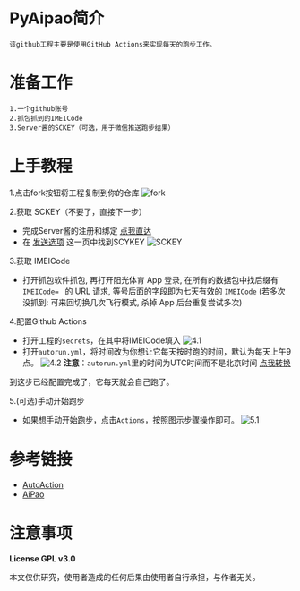 # PyAipao简介
    该github工程主要是使用GitHub Actions来实现每天的跑步工作。
# 准备工作
    1.一个github账号
    2.抓包抓到的IMEICode
    3.Server酱的SCKEY（可选，用于微信推送跑步结果）
#  上手教程
1.点击fork按钮将工程复制到你的仓库 
![fork](https://tva1.sinaimg.cn/large/0062ozFkgy1gkuqaddg5aj31hc03vglw.jpg)

2.获取 SCKEY（不要了，直接下一步）
- 完成Server酱的注册和绑定 [点我直达](http://sc.ftqq.com)
- 在 [发送选项](http://sc.ftqq.com/?c=code) 这一页中找到SCYKEY
![SCKEY](https://tva1.sinaimg.cn/large/0062ozFkgy1gkuqbjv12aj30qw04vmx6.jpg)

3.获取 IMEICode
- 打开抓包软件抓包, 再打开阳光体育 App 登录, 在所有的数据包中找后缀有 `IMEICode= ` 的 URL 请求, 等号后面的字段即为七天有效的 `IMEICode` (若多次没抓到: 可来回切换几次飞行模式, 杀掉 App 后台重复尝试多次)

4.配置Github Actions
- 打开工程的`secrets`，在其中将IMEICode填入
![4.1](https://tva1.sinaimg.cn/large/0062ozFkgy1gkuqbs421rj31b00l476b.jpg)
- 打开`autorun.yml`，将时间改为你想让它每天按时跑的时间，默认为每天上午9点。
![4.2](https://tva1.sinaimg.cn/large/0062ozFkgy1gkuqbztqwbj30ly0gx3za.jpg)
  **注意**：`autorun.yml`里的时间为UTC时间而不是北京时间 [点我转换](http://www.timebie.com/cn/universalbeijing.php)

到这步已经配置完成了，它每天就会自己跑了。

5.(可选)手动开始跑步
- 如果想手动开始跑步，点击`Actions`，按照图示步骤操作即可。
![5.1](https://tva3.sinaimg.cn/large/0062ozFkgy1gkuqc5q35cj31bb0hvjt4.jpg)

# 参考链接
- [AutoAction](https://github.com/Saujyun/AutoAction)
- [AiPao](https://github.com/LiaoGuoYin/AiPao)

# 注意事项
**License GPL v3.0**

本文仅供研究，使用者造成的任何后果由使用者自行承担，与作者无关。
